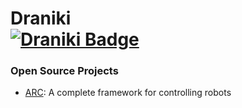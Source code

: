 <h1>Draniki<br><a href="https://theorangealliance.org/teams/25116"><img alt="Draniki Badge" src="https://img.shields.io/badge/Draniki%20%2325116-d7651e"></a></h1>

### Open Source Projects

- [ARC](https://github.com/DranikiRobotics/arc): A complete framework for controlling robots
